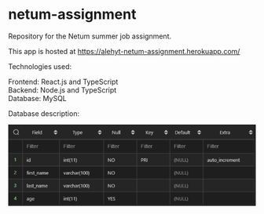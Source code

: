 # netum-assignment
Repository for the Netum summer job assignment.  

This app is hosted at https://alehyt-netum-assignment.herokuapp.com/  

Technologies used:  
  
Frontend: React.js and TypeScript  
Backend: Node.js and TypeScript  
Database: MySQL  

Database description:  

![database](/screenshots/Database.png)
